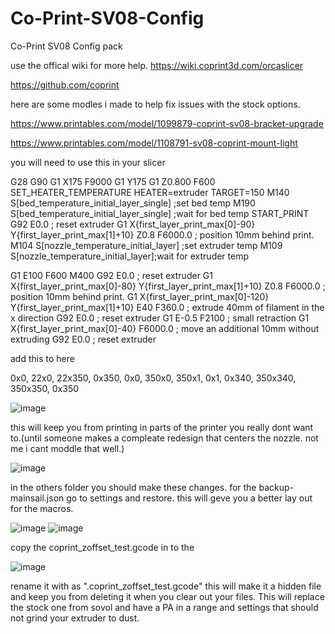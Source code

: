 # Co-Print-SV08-Config
Co-Print SV08 Config pack

use the offical wiki for more help.
https://wiki.coprint3d.com/orcaslicer

https://github.com/coprint

here are some modles i made to help fix issues with the stock options.

https://www.printables.com/model/1099879-coprint-sv08-bracket-upgrade

https://www.printables.com/model/1108791-sv08-coprint-mount-light

you will need to use this in your slicer

G28
G90
G1 X175 F9000
G1 Y175
G1 Z0.800 F600
SET_HEATER_TEMPERATURE HEATER=extruder TARGET=150
M140 S[bed_temperature_initial_layer_single] ;set bed temp
M190 S[bed_temperature_initial_layer_single] ;wait for bed temp
START_PRINT
G92 E0.0 ; reset extruder
G1 X{first_layer_print_max[0]-90} Y{first_layer_print_max[1]+10} Z0.8 F6000.0 ; position 10mm behind print.
M104 S[nozzle_temperature_initial_layer] ;set extruder temp
M109 S[nozzle_temperature_initial_layer];wait for extruder temp

G1 E100 F600
M400
G92 E0.0 ; reset extruder
G1 X{first_layer_print_max[0]-80} Y{first_layer_print_max[1]+10} Z0.8 F6000.0 ; position 10mm behind print.
G1 X{first_layer_print_max[0]-120} Y{first_layer_print_max[1]+10} E40 F360.0 ; extrude 40mm of filament in the x direction
G92 E0.0 ; reset extruder
G1 E-0.5 F2100 ; small retraction
G1 X{first_layer_print_max[0]-40} F6000.0 ; move an additional 10mm without extruding
G92 E0.0 ; reset extruder

add this to here

0x0, 22x0, 22x350, 0x350, 0x0, 350x0, 350x1, 0x1, 0x340, 350x340, 350x350, 0x350

![image](https://github.com/user-attachments/assets/54b55204-f05c-4227-b9a3-400c92882be9)

this will keep you from printing in parts of the printer you really dont want to.(until someone makes a compleate redesign that centers the nozzle. not me i cant moddle that well.)

![image](https://github.com/user-attachments/assets/e0abb280-f721-466f-a8e4-c584cce7c71c)

in the others folder you should make these changes. 
for the backup-mainsail.json go to settings and restore. this will geve you a better lay out for the macros. 

![image](https://github.com/user-attachments/assets/9809aca9-20bd-45c0-b9a3-3022e0cd867e)
![image](https://github.com/user-attachments/assets/2b44681d-eef4-4a0a-b7ed-48b44488b696)

copy the coprint_zoffset_test.gcode in to the 

![image](https://github.com/user-attachments/assets/d9d93382-2933-41f0-8d59-f8932a1a5700)

rename it with as ".coprint_zoffset_test.gcode" this will make it a hidden file and keep you from deleting it when you clear out your files. 
This will replace the stock one from sovol and have a PA in a range and settings that should not grind your extruder to dust. 
